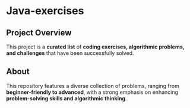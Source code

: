 # Java-exercises

##  Project Overview
This project is a **curated list** of **coding exercises, algorithmic problems, and challenges** that have been successfully solved.

##  About
This repository features a diverse collection of problems, ranging from **beginner-friendly to advanced**, with a strong emphasis on enhancing **problem-solving skills and algorithmic thinking**.  
